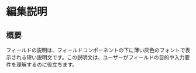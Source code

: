 # 編集説明

## 概要

フィールドの説明は、フィールドコンポーネントの下に薄い灰色のフォントで表示される短い説明文です。この説明文は、ユーザーがフィールドの目的や入力要件を理解するのに役立ちます。

